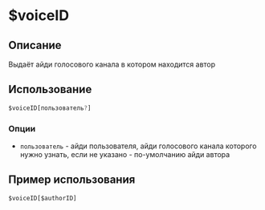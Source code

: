 # $voiceID

## Описание
Выдаёт айди голосового канала в котором находится автор

## Использование
```js
$voiceID[пользователь?]
```

### Опции
- `пользователь` - айди пользователя, айди голосового канала которого нужно узнать, если не указано - по-умолчанию айди автора 

## Пример использования
```javascript
$voiceID[$authorID]
```
